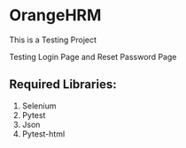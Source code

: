 # OrangeHRM
This is a Testing Project

Testing Login Page and Reset Password Page

Required Libraries:
-------------------

1. Selenium
2. Pytest
3. Json
4. Pytest-html

